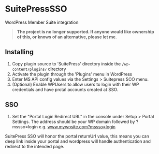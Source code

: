 # SuitePressSSO
WordPress Member Suite integration

> **The project is no longer supported. If anyone would like ownership of this, or knows of an alternative, please let me.**

## Installing
1. Copy plugin source to 'SuitePress' directory inside the `/wp-content/plugins/` directory
2. Activate the plugin through the 'Plugins' menu in WordPress
3. Enter MS API config values via the Settings > Suitepress SOO menu.
4. (Optional) Enable WPUsers to allow users to login with their WP credentials and have protal accounts created at SSO.

## SSO
1. Set the "Portal Login Redirect URL" in the console under Setup > Portal Settings. The address should be your WP domain followed by ?mssso=login e.g. www.mywpsite.com?mssso=login

SuitePress SSO will honor the portal returnUrl value, this means you can deep link inside your portal and wordpress will handle authentication and redirect to the intended page.
